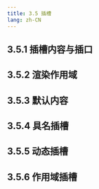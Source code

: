 ```yaml
---
title: 3.5 插槽
lang: zh-CN
---
```


## 3.5.1 插槽内容与插口

## 3.5.2 渲染作用域

## 3.5.3 默认内容

## 3.5.4 具名插槽

## 3.5.5 动态插槽

## 3.5.6 作用域插槽
